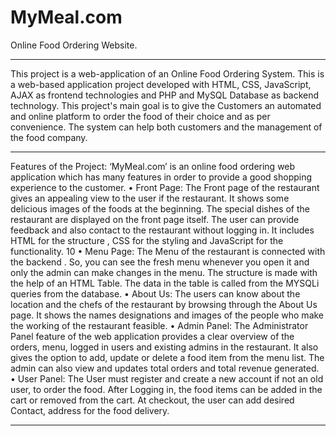 # MyMeal.com
Online Food Ordering Website.

-------------------------------------------------------------------------------------------

This project is a web-application of an Online Food Ordering System. This is a web-based
application project developed with HTML, CSS, JavaScript, AJAX as frontend technologies
and PHP and MySQL Database as backend technology. This project's main goal is to give the
Customers an automated and online platform to order the food of their choice and as per
convenience. The system can help both customers and the management of the food company.

-------------------------------------------------------------------------------------------

Features of the Project:
‘MyMeal.com’ is an online food ordering web application which has many features in order to
provide a good shopping experience to the customer.
• Front Page:
The Front page of the restaurant gives an appealing view to the user if the restaurant. It
shows some delicious images of the foods at the beginning. The special dishes of the
restaurant are displayed on the front page itself. The user can provide feedback and also
contact to the restaurant without logging in. It includes HTML for the structure , CSS
for the styling and JavaScript for the functionality.
10
• Menu Page:
The Menu of the restaurant is connected with the backend . So, you can see the fresh
menu whenever you open it and only the admin can make changes in the menu. The
structure is made with the help of an HTML Table. The data in the table is called from
the MYSQLi queries from the database.
• About Us:
The users can know about the location and the chefs of the restaurant by browsing
through the About Us page. It shows the names designations and images of the people
who make the working of the restaurant feasible.
• Admin Panel:
The Administrator Panel feature of the web application provides a clear overview of the
orders, menu, logged in users and existing admins in the restaurant. It also gives the
option to add, update or delete a food item from the menu list. The admin can also view
and updates total orders and total revenue generated.
• User Panel:
The User must register and create a new account if not an old user, to order the food.
After Logging in, the food items can be added in the cart or removed from the cart. At
checkout, the user can add desired Contact, address for the food delivery.

----------------------------------------------------------------------------------------
